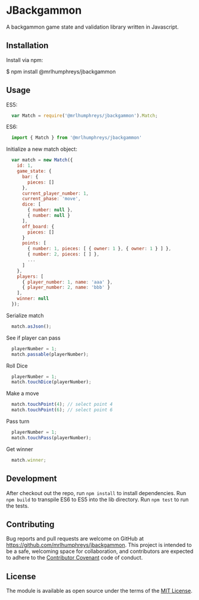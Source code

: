 # JBackgammon

A backgammon game state and validation library written in Javascript.

## Installation

Install via npm:

  $ npm install @mrlhumphreys/jbackgammon

## Usage

ES5:

```javascript
  var Match = require('@mrlhumphreys/jbackgammon').Match;
```

ES6:

```javascript
  import { Match } from '@mrlhumphreys/jbackgammon'
```

Initialize a new match object:

```javascript 
  var match = new Match({
    id: 1,
    game_state: {
      bar: {
        pieces: []
      },
      current_player_number: 1,
      current_phase: 'move',
      dice: [
        { number: null },
        { number: null }
      ],
      off_board: {
        pieces: []
      }
      points: [
        { number: 1, pieces: [ { owner: 1 }, { owner: 1 } ] },
        { number: 2, pieces: [ ] },
        ...
      ]
    },
    players: [
      { player_number: 1, name: 'aaa' },
      { player_number: 2, name: 'bbb' }
    ],
    winner: null
  });
```

Serialize match

```javascript
  match.asJson();
```

See if player can pass

```javascript
  playerNumber = 1;
  match.passable(playerNumber); 
```

Roll Dice

```javascript
  playerNumber = 1;
  match.touchDice(playerNumber);
```

Make a move

```javascript
  match.touchPoint(4); // select point 4
  match.touchPoint(6); // select point 6
```

Pass turn

```javascript
  playerNumber = 1;
  match.touchPass(playerNumber);
```

Get winner

```javascript
  match.winner;
```

## Development

After checkout out the repo, run `npm install` to install dependencies. Run `npm build` to transpile ES6 to ES5 into the lib directory. Run `npm test` to run the tests.

## Contributing

Bug reports and pull requests are welcome on GitHub at https://github.com/mrlhumphreys/jbackgammon. This project is intended to be a safe, welcoming space for collaboration, and contributors are expected to adhere to the [Contributor Covenant](http://contributor-covenant.org) code of conduct.

## License

The module is available as open source under the terms of the [MIT License](http://opensource.org/licenses/MIT).
